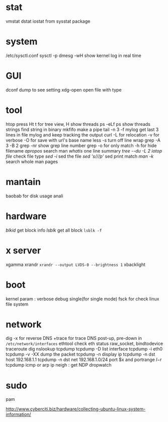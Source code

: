 # stat
vmstat
dstat
iostat      from sysstat package

# system
/etc/sysctl.conf
sysctl -p
dmesg -wH           show kernel log in real time

# GUI
dconf dump to see setting
xdg-open        open file with type

# tool
htop   press Ht      t for tree view, H show threads
ps -eLf         ps show threads
strings         find string in binary
mkfifo          make a pipe
tail -n 3 -f mylog      get last 3 lines in file mylog and keep tracking the output
curl -L for relocation -v for verbose -O for save with url's base name
less -s turn off line wrap
grep -A 3 -B 2
grep -nr        show grep line number
grep -o for only match -h for hide filename
*apropos*       search man
*whatis*        one line summary
*tree --du -L 2*
*iotop*
*file*          check file type
*sed -i*        sed the file
*sed 's///p'*   sed print match
*man -k*        search whole man pages

# mantain
baobab          for disk usage anali

# hardware
*blkid* get block info
*lsblk* get all block
	`lsblk -f`

# x server
xgamma
xrandr `xrandr --output LVDS-0 --brightness 1`
xbacklight

# boot
kernel param : verbose debug  single(for single mode)
fsck for check linux file system

# network
dig -x      for reverse DNS +trace for trace DNS
post-up, pre-down in `/etc/network/interfaces`
ethtool check eth status
raw_socket, bindtodevice
traceroute
dig
nslookup
tcpdump
    tcpdump -D list interface 
    tcpdump -i eth0
    tcpdump -v -XX dump the packet
    tcpdump -n display ip
    tcpdump -n dst host 192.168.1.1
    tcpdump -n dst net 192.168.1.0/24
        port $x and portrange $l-$r
    tcpdump icmp or arp
ip neigh : get NDP 
dropwatch

# sudo
pam

<http://www.cyberciti.biz/hardware/collecting-ubuntu-linux-system-information/>
